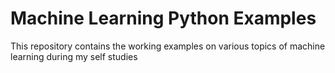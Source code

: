 Machine Learning Python Examples
=======

This repository contains the working examples on various topics of machine learning during my self studies
